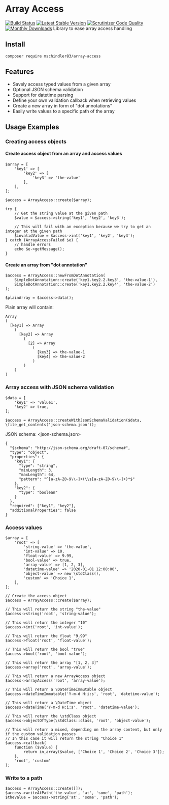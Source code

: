 # Array Access
[![Build Status](https://img.shields.io/travis/mschindler83/array-access/master.svg)](https://travis-ci.org/mschindler83/array-access)
[![Latest Stable Version](https://img.shields.io/packagist/v/mschindler83/array-access.svg)](https://packagist.org/packages/mschindler83/array-access)
[![Scrutinizer Code Quality](https://img.shields.io/scrutinizer/g/mschindler83/array-access.svg)](https://scrutinizer-ci.com/g/mschindler83/array-access/?branch=master)
[![Monthly Downloads](https://img.shields.io/packagist/dm/mschindler83/array-access.svg)](https://packagist.org/packages/mschindler83/array-access)
Library to ease array access handling

## Install
`composer require mschindler83/array-access`

## Features

 - Savely access typed values from a given array
 - Optional JSON schema validation
 - Support for datetime parsing
 - Define your own validation callback when retrieving values
 - Create a new array in form of "dot annotations"
 - Easily write values to a specific path of the array

## Usage Examples

### Creating access objects
#### Create access object from an array and access values

```
$array = [
    'key1' => [
        'key2' => [
            'key3' => 'the-value'
        ],
    ],
];

$access = ArrayAccess::create($array);

try {
    // Get the string value at the given path
    $value = $access->string('key1', 'key2', 'key3');
    
    // This will fail with an exception because we try to get an integer at the given path
    $invalidValue = $access->int('key1', 'key2', 'key3');
} catch (ArrayAccessFailed $e) {
    // handle errors
    echo $e->getMessage();
}
```

#### Create an array from "dot annotation"
```
$access = ArrayAccess::newFromDotAnnotation(
    SimpleDotAnnotation::create('key1.key2.2.key3', 'the-value-1'),
    SimpleDotAnnotation::create('key1.key2.2.key4', 'the-value-2')
);

$plainArray = $access->data();
```

Plain array will contain:

```
Array
(
  [key1] => Array
    (
      [key2] => Array
        (
          [2] => Array
            (
              [key3] => the-value-1
              [key4] => the-value-2
            )
        )
    )
)
```
### Array access with JSON schema validation
```
$data = [
    'key1' => 'value1',
    'key2' => true,
];

$access = ArrayAccess::createWithJsonSchemaValidation($data, \file_get_contents('json-schema.json'));

```

JSON schema: <json-schema.json>
```
{
  "$schema": "http://json-schema.org/draft-07/schema#",
  "type": "object",
  "properties": {
    "key1": {
      "type": "string",
      "minLength": 3,
      "maxLength": 64,
      "pattern": "^[a-zA-Z0-9\\-]+(\\s[a-zA-Z0-9\\-]+)*$"
    },
    "key2": {
      "type": "boolean"
    }
  },
  "required": ["key1", "key2"],
  "additionalProperties": false
}
```

### Access values
```
$array = [
    'root' => [
        'string-value' => 'the-value',
        'int-value' => 10,
        'float-value' => 9.99,
        'bool-value' => true,
        'array-value' => [1, 2, 3],
        'datetime-value' => '2020-01-01 12:00:00',
        'object-value' => new \stdClass(),
        'custom' => 'Choice 1',
    ],
];

// Create the access object
$access = ArrayAccess::create($array);

// This will return the string "the-value"
$access->string('root', 'string-value');

// This will return the integer "10"
$access->int('root', 'int-value');

// This will return the float "9.99"
$access->float('root', 'float-value');

// This will return the bool "true"
$access->bool('root', 'bool-value');

// This will return the array "[1, 2, 3]"
$access->array('root', 'array-value');

// This will return a new ArrayAccess object
$access->arrayAccess('root', 'array-value');

// This will return a \DateTimeImmutable object
$access->dateTimeImmutable('Y-m-d H:i:s', 'root', 'datetime-value');

// This will return a \DateTime object
$access->dateTime('Y-m-d H:i:s', 'root', 'datetime-value');

// This will return the \stdClass object
$access->objectOfType(\stdClass::class, 'root', 'object-value');

// This will return a mixed, depending on the array content, but only if the custom validation passes
// In this case it will return the string "Choice 1"
$access->callback(
    function ($value) {
        return in_array($value, ['Choice 1', 'Choice 2', 'Choice 3']);
    },
    'root', 'custom'
);
```

### Write to a path

```
$access = ArrayAccess::create([]);
$access->writeAtPath('the-value', 'at', 'some', 'path');
$theValue = $access->string('at', 'some', 'path');
```

